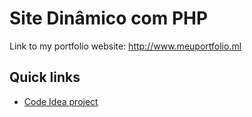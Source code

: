 # Site Dinâmico com PHP
Link to my portfolio website: http://www.meuportfolio.ml

## Quick links


* [Code Idea project](http://codeidea.ml/)
